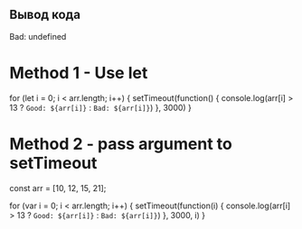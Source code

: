 ## Вывод кода
Bad: undefined

# Method 1 - Use let
for (let i = 0; i < arr.length; i++) {
    setTimeout(function() {
         console.log(arr[i] > 13 ? `Good: ${arr[i]}` : `Bad: ${arr[i]}`)
         }, 3000)
    }

# Method 2 - pass argument to setTimeout
const arr = [10, 12, 15, 21];

for (var i = 0; i < arr.length; i++) {
    setTimeout(function(i) {
         console.log(arr[i] > 13 ? `Good: ${arr[i]}` : `Bad: ${arr[i]}`)
         }, 3000, i)
    }

